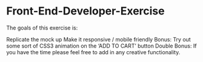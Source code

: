 # Front-End-Developer-Exercise
The goals of this exercise is:

Replicate the mock up
Make it responsive / mobile friendly
Bonus: Try out some sort of CSS3 animation on the ‘ADD TO CART’ button
Double Bonus: If you have the time please feel free to add in any creative functionality.
